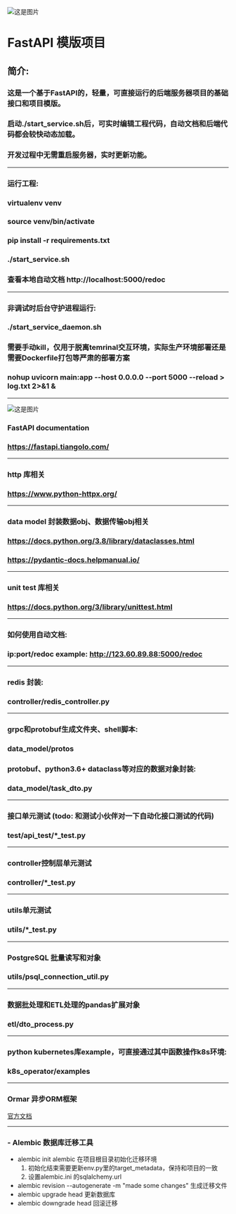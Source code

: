 ![这是图片](pic/digitalbrain_image.png "Magic Gardens")
# FastAPI 模版项目
## 简介:
### 这是一个基于FastAPI的，轻量，可直接运行的后端服务器项目的基础接口和项目模版。
### 启动./start_service.sh后，可实时编辑工程代码，自动文档和后端代码都会较快动态加载。
### 开发过程中无需重启服务器，实时更新功能。

---
### 运行工程:
### virtualenv venv
### source venv/bin/activate
### pip install -r requirements.txt
### ./start_service.sh
### 查看本地自动文档 http://localhost:5000/redoc

---
### 非调试时后台守护进程运行:
### ./start_service_daemon.sh
### 需要手动kill，仅用于脱离temrinal交互环境，实际生产环境部署还是需要Dockerfile打包等严肃的部署方案
### nohup uvicorn main:app --host 0.0.0.0 --port 5000 --reload  > log.txt 2>&1 &

---
![这是图片](pic/fastapi_image.png "Magic Gardens")
### FastAPI documentation
### https://fastapi.tiangolo.com/

---
### http 库相关
### https://www.python-httpx.org/

---
### data model 封装数据obj、数据传输obj相关
### https://docs.python.org/3.8/library/dataclasses.html
### https://pydantic-docs.helpmanual.io/

---
### unit test 库相关
### https://docs.python.org/3/library/unittest.html

---
### 如何使用自动文档:
### ip:port/redoc  example: http://123.60.89.88:5000/redoc

---
### redis 封装:
### controller/redis_controller.py

---
### grpc和protobuf生成文件夹、shell脚本:
### data_model/protos
### protobuf、python3.6+ dataclass等对应的数据对象封装:
### data_model/task_dto.py

---
### 接口单元测试 (todo: 和测试小伙伴对一下自动化接口测试的代码)
### test/api_test/*_test.py

---
### controller控制层单元测试
### controller/*_test.py

---
### utils单元测试
### utils/*_test.py

---
### PostgreSQL 批量读写和对象
### utils/psql_connection_util.py

---
### 数据批处理和ETL处理的pandas扩展对象
### etl/dto_process.py

---
### python kubernetes库example，可直接通过其中函数操作k8s环境:
### k8s_operator/examples

---
### Ormar 异步ORM框架
[官方文档](https://alembic.sqlalchemy.org/en/latest/)

---
### - Alembic 数据库迁移工具
  - alembic init alembic 在项目根目录初始化迁移环境 
    1. 初始化结束需要更新env.py里的target_metadata，保持和项目的一致
    2. 设置alembic.ini 的sqlalchemy.url
  - alembic revision --autogenerate -m "made some changes" 生成迁移文件
  - alembic upgrade head 更新数据库 
  - alembic downgrade head 回滚迁移
